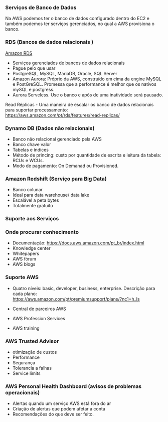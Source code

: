 ### Serviços de Banco de Dados    

Na AWS podemos ter o banco de dados configurado dentro do EC2 e também podemos ter serviços gerenciados, no qual a AWS provisiona o banco.  

### RDS (Bancos de dados relacionais )  

[Amazon RDS](https://aws.amazon.com/pt/rds/features/)  

* Serviços gerenciados de bancos de dados relacionais  
* Pague pelo que usar  
* PostgreSQL, MySQL, MariaDB, Oracle, SQL Server  
* Amazon Aurora: Próprio da AWS, construído em cima da engine MySQL e PostGreSQL. Promessa que a performance é melhor que os nativos mySQL e postgress.  
*  Aurora Serveless.  Use o banco e após de uma inatividade será pausado.    

Read Réplicas - Uma maneira de escalar os banco de dados relacionais para suportar processamento:
https://aws.amazon.com/pt/rds/features/read-replicas/

### Dynamo DB (Dados não relacionais)

* Banco não relacional gerenciado pela AWS  
* Banco chave valor  
* Tabelas e índices  
* Método de princing: custo por quantidade de escrita e leitura da tabela: RCUs e WCUs.    
* Modo de pagamento: On Demanad ou Provisioned.   

### Amazon Redshift  (Serviço para Big Data)   

* Banco colunar  
* Ideal para data warehouse/ data lake    
* Escalável a peta bytes  
* Totalmente gratuito    


### Suporte aos Serviços  

### Onde procurar conhecimento  
* Documentação: https://docs.aws.amazon.com/pt_br/index.html  
* Knowledge center  
* Whitepapers  
* AWS fórum  
* AWS blogs  

### Suporte AWS  
* Quatro níveis: basic, developer, business, enterprise. 
Descrição para cada plano:  
https://aws.amazon.com/pt/premiumsupport/plans/?nc1=h_ls  

* Central de parceiros AWS   
* AWS Profession Services  
* AWS training   

### AWS Trusted Advisor  
* otimização de custos  
* Performance  
* Segurança  
* Tolerancia a falhas  
* Service limits    

### AWS Personal Health Dashboard (avisos de problemas operacionais)   
* Alertas quando um serviço AWS está fora do ar  
* Criação de alertas que podem afetar a conta  
* Recomendações do que deve ser feito.  
